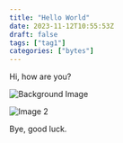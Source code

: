 ```yaml
---
title: "Hello World"
date: 2023-11-12T10:55:53Z
draft: false
tags: ["tag1"]
categories: ["bytes"]
---
```

Hi, how are you?

![Background Image](/1.png)

![Image 2](/2.png)

Bye, good luck.
